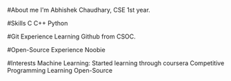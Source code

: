 #About me
I'm Abhishek Chaudhary, CSE 1st year.

#Skills
C
C++
Python

#Git Experience
Learning Github from CSOC.

#Open-Source Experience
Noobie

#Interests
Machine Learning: Started learning through coursera
Competitive Programming
Learning Open-Source
